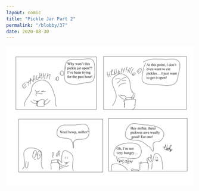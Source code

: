 ```yaml
---
layout: comic
title: "Pickle Jar Part 2"
permalink: "/blobby/37"
date: 2020-08-30
---
```

<img src="/comicsimages/08-30-20-Pickle-Jar-Part-2.svg"/>